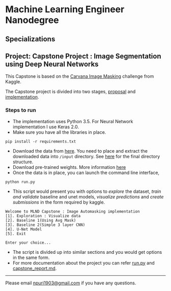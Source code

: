 # Machine Learning Engineer Nanodegree
## Specializations
## Project: Capstone Project : Image Segmentation using Deep Neural Networks


This Capstone is based on the [Carvana Image Masking](https://www.kaggle.com/c/carvana-image-masking-challenge) challenge from Kaggle. 

The Capstone project is divided into two stages, [proposal](capstone_proposal.md) and [implementation](capstone_report.md). 

### Steps to run
* The implementation uses Python 3.5. For Neural Network implementation I use Keras 2.0.
* Make sure you have all the libraries in place.
```
pip install -r requirements.txt
```
* Download the data from [here](https://www.kaggle.com/c/carvana-image-masking-challenge/data).
    You need to place and extract the downloaded data into `/input` directory. See [here](./input/Readme.md) for the final directory structure.
* Download pre-trained weights. More information [here](./models/Readme.md)
* Once the data is in place, you can launch the command line interface,
```
python run.py
```
* This script would present you with options to *explore* the dataset, *train and validate* baseline and unet models, *visualize predictions* and *create submissions* in the form required by kaggle.
```
Welcome to MLND Capstone : Image Automasking implementation
[1]. Exploration : Visualize data
[2]. Baseline 1(Using Avg Mask)
[3]. Baseline 2(Simple 3 layer CNN)
[4]. U-Net Model
[5]. Exit

Enter your choice...
```
* The script is divided up into similar sections and you would get options in the same form.
* For more documentation about the project you can refer [run.py](run.py) and [capstone_report.md](capstone_report.md).

----------------------------------------------------------------------------

Please email [npuri1903@gmail.com](mailto:npuri1903@gmail.com) if you have any questions.
